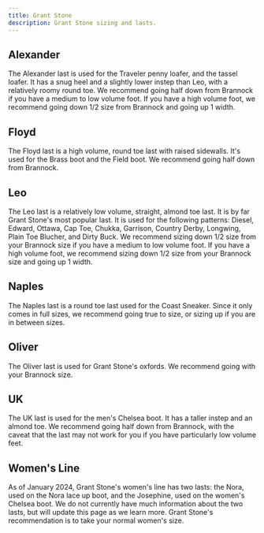 ```yaml
---
title: Grant Stone
description: Grant Stone sizing and lasts.
---
```


## Alexander
The Alexander last is used for the Traveler penny loafer, and the tassel loafer. It has a snug heel and a slightly lower instep than Leo, with a relatively roomy round toe. We recommend going half down from Brannock if you have a medium to low volume foot. If you have a high volume foot, we recommend going down 1/2 size from Brannock and going up 1 width.

## Floyd
The Floyd last is a high volume, round toe last with raised sidewalls. It's used for the Brass boot and the Field boot. We recommend going half down from Brannock.

## Leo
The Leo last is a relatively low volume, straight, almond toe last. It is by far Grant Stone's most popular last. It is used for the following patterns: Diesel, Edward, Ottawa, Cap Toe, Chukka, Garrison, Country Derby, Longwing, Plain Toe Blucher, and Dirty Buck. We recommend sizing down 1/2 size from your Brannock size if you have a medium to low volume foot. If you have a high volume foot, we recommend sizing down 1/2 size from your Brannock size and going up 1 width.

## Naples
The Naples last is a round toe last used for the Coast Sneaker. Since it only comes in full sizes, we recommend going true to size, or sizing up if you are in between sizes.

## Oliver
The Oliver last is used for Grant Stone's oxfords. We recommend going with your Brannock size.

## UK
The UK last is used for the men's Chelsea boot. It has a taller instep and an almond toe. We recommend going half down from Brannock, with the caveat that the last may not work for you if you have particularly low volume feet.

## Women's Line

As of January 2024, Grant Stone's women's line has two lasts: the Nora, used on the Nora lace up boot, and the Josephine, used on the women's Chelsea boot. We do not currently have much information about the two lasts, but will update this page as we learn more. Grant Stone's recommendation is to take your normal women's size.
